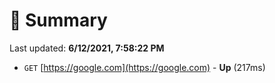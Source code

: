 # 📖 Summary
Last updated: **6/12/2021, 7:58:22 PM**

- `GET` [https://google.com](https://google.com) - **Up** (217ms)
